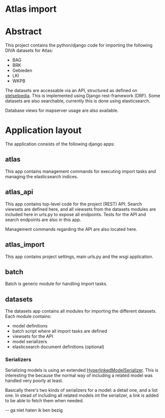 Atlas import
============

# Abstract

This project contains the python/django code for importing the following DIVA datasets for Atlas:

- BAG
- BRK
- Gebieden
- LKI
- WKPB

The datasets are accessable via an API, structured as defined on [stelselpedia](https://www.amsterdam.nl/stelselpedia/). This is implemented using Django rest-framework (DRF). Some datasets are also searchable, currently this is done using elasticsearch.

Database views for mapserver usage are also available.

# Application layout

The application consists of the following django apps:

## atlas

This app contains management commands for executing import tasks and managing the elasticsearch indices.

## atlas_api

This app contains top-level code for the project (REST) API. Search viewsets are defined here, and all viewsets from the datasets modules are included here in urls.py to expose all endpoints. Tests for the API and search endpoints are also in this app.

Management commands regarding the API are also located here.

## atlas_import

This app contains project settings, main urls.py and the wsgi application.

## batch

Batch is generic module for handling import tasks.

## datasets

The datasets app contains all modules for importing the different datasets. Each module contains:

- model definitions
- batch script where all import tasks are defined
- viewsets for the API
- model serializers
- elasticsearch document definitions (optional)

### Serializers

Serializing models is using an extended [HyperlinkedModelSerializer](http://www.django-rest-framework.org/tutorial/5-relationships-and-hyperlinked-apis/). This is interesting the because the normal way of including a related model was handled very poorly at least.

Basically there's two kinds of serializers for a model: a detail one, and a list one. In stead of including all related models int the serializer, a link is added to be able to fetch them when needed.


-- ga niet haten ik ben bezig
